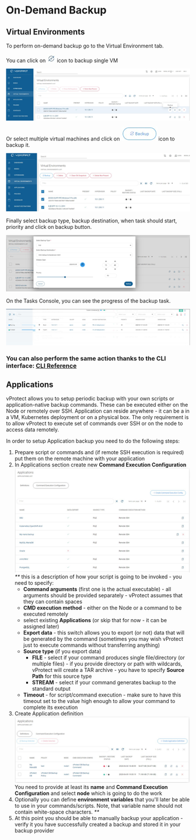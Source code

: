 # On-Demand Backup

## Virtual Environments

To perform on-demand backup go to the Virtual Environment tab.

You can click on ![](../../.gitbook/assets/icon-backup.jpg) icon to backup single VM

![](../../.gitbook/assets/on-demand-backup-single-vm.jpg)

Or select multiple virtual machines and click on ![](../../.gitbook/assets/icon-backupmultiplevm.jpg) icon to backup it.

![](../../.gitbook/assets/on-demand-backup-multiple-vm.jpg)

Finally select backup type, backup destination, when task should start, priority and click on backup button.

![](../../.gitbook/assets/on-demand-backup-popup-window.jpg)

On the Tasks Console, you can see the progress of the backup task.

![](../../.gitbook/assets/on-demand-backup-tasks-console.jpg)

### You can also perform the same action thanks to the CLI interface: [CLI Reference](../cli-reference.md#vm-backup-restore)

## Applications

vProtect allows you to setup periodic backup with your own scripts or application-native backup commands. These can be executed either on the Node or remotely over SSH. Application can reside anywhere - it can be a in a VM, Kubernetes deployment or on a physical box. The only requirement is to allow vProtect to execute set of commands over SSH or on the node to access data remotely.

In order to setup Application backup you need to do the following steps:

1. Prepare script or commands and \(if remote SSH execution is required\) put them on the remote machine with your application
2. In Applications section create new **Command Execution Configuration**  ![](../../.gitbook/assets/on-demand-backup-applications-commands-execution-config.jpg)  _\*\*_ this is a description of how your script is going to be invoked - you need to specify:
   * **Command arguments** \(first one is the actual executable\) - all arguments should be provided separately - vProtect assumes that they can contain spaces
   * **CMD execution method** - either on the Node or a command to be executed remotely
   * select existing **Applications** \(or skip that for now - it can be assigned later\)
   * **Export data** - this switch allows you to export \(or not\) data that will be generated by the command \(sometimes you may wish vProtect just to execute commands without transferring anything\)
   * **Source type** \(if you export data\)
     * **FILE** - select if your command produces single file/directory \(or multiple files\) - if you provide directory or path with wildcards, vProtect will create a TAR archive - you have to specify **Source Path** for this source type
     * **STREAM** - select if your command generates backup to the standard output
   * **Timeout** - for script/command execution - make sure to have this timeout set to the value high enough to allow your command to complete its execution
3. Create Application definition  ![](../../.gitbook/assets/on-demand-backup-applications-definitions.jpg)   You need to provide at least its **name** and **Command Execution Configuration** and select **node** which is going to do the work
4. Optionally you can define **environment variables** that you'll later be able to use in your commands/scripts. Note, that variable name should not contain white-space characters. _\*\*_
5. At this point you should be able to manually backup your application - verify it you have successfully created a backup and stored it in your backup provider

